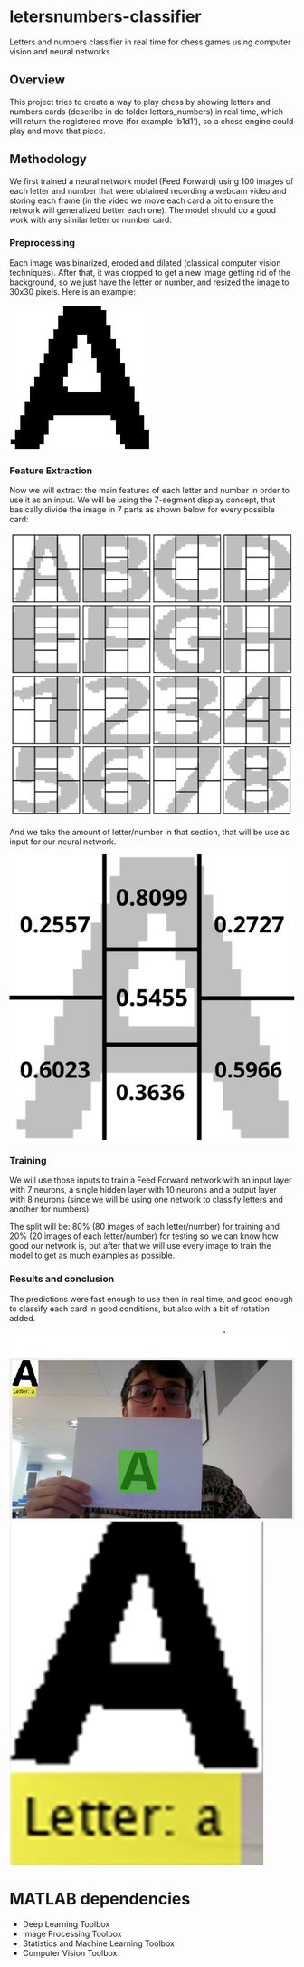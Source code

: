 # letersnumbers-classifier
Letters and numbers classifier in real time for chess games using computer vision and neural networks.

## Overview
This project tries to create a way to play chess by showing letters and numbers cards (describe in de folder letters_numbers) in real time, which will return the registered move (for example 'b1d1'), so a chess engine could play and move that piece.

## Methodology
We first trained a neural network model (Feed Forward) using 100 images of each letter and number that were obtained recording a webcam video and storing each frame (in the video we move each card a bit to ensure the network will generalized better each one). The model should do a good work with any similar letter  or number card.

### Preprocessing
Each image was binarized, eroded and dilated (classical computer vision techniques). After that, it was cropped to get a new image getting rid of the background, so we just have the letter or number, and resized the image to 30x30 pixels. Here is an example:

![Preprocessed 'A' letter](images/preprocessed.png)

### Feature Extraction
Now we will extract the main features of each letter and number in order to use it as an input. We will be using the 7-segment display concept, that basically divide the image in 7 parts as shown below for every possible card:

![7-segment display concept](images/collage.png)

And we take the amount of letter/number in that section, that will be use as input for our neural network.

![Example of probabilities for letter 'A'](images/segments.png)

### Training
We will use those inputs to train a Feed Forward network with an input layer with 7 neurons, a single hidden layer with 10 neurons and a output layer with 8 neurons (since we will be using one network to classify letters and another for numbers).

The split will be: 80% (80 images of each letter/number) for training and 20% (20 images of each letter/number) for testing so we can know how good our network is, but after that we will use every image to train the model to get as much examples as possible.

### Results and conclusion
The predictions were fast enough to use then in real time, and good enough to classify each card in good conditions, but also with a bit of rotation added.

![Real demostration of letter prediction](images/frame.png)
![Prediction](images/prediction.png)

# MATLAB dependencies
- Deep Learning Toolbox
- Image Processing Toolbox
- Statistics and Machine Learning Toolbox
- Computer Vision Toolbox
